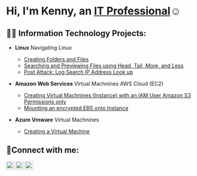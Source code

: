 <h1>Hi, I'm Kenny, an <a href="https://linkedin.com/in/Kennybarr1">IT Professional</a>☺</h1>

<h2>👨‍💻 Information Technology Projects:</h2>

- <b>Linux</b>
Navigating Linux
  - [Creating Folders and Files](https://github.com/KennySBarr/Files-and-folders)
  - [Searching and Previewing Files using Head, Tail, More, and Less](https://github.com/KennySBarr/head-tails)
  - [Post Attack: Log Search IP Address Look up](https://github.com/KennySBarr/IP-address)
 
 - <b>Amazon Web Services </b>
 Virtual Machnines AWS Cloud (EC2)
   - [Creating Virtual Machnines (Instance) with an IAM User Amazon S3 Permissions only ](https://github.com/KennySBarr/awsvm)
   - [Mounting an encrypted EBS onto Instance](https://github.com/KennySBarr/MountingEBS)
 
- <b>Azure Vmware</b>
Virtual Machnines
   - [Creating a Virtual Machine](https://github.com/KennySBarr/creating-vm)
  

<h2>🤳Connect with me:</h2>

[<img align="left" alt="Josh | Twitter" width="22px" src="https://cdn.jsdelivr.net/npm/simple-icons@v3/icons/twitter.svg" />][twitter]
[<img align="left" alt="Josh | LinkedIn" width="22px" src="https://cdn.jsdelivr.net/npm/simple-icons@v3/icons/linkedin.svg" />][linkedin]
[<img align="left" alt="Josh | Instagram" width="22px" src="https://cdn.jsdelivr.net/npm/simple-icons@v3/icons/instagram.svg" />][instagram]

[twitter]: https://twitter.com/Jane
[instagram]: https://www.instagram.com/Jane
[linkedin]: https://linkedin.com/in/kennybarr1

